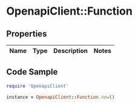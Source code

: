 # OpenapiClient::Function

## Properties

Name | Type | Description | Notes
------------ | ------------- | ------------- | -------------

## Code Sample

```ruby
require 'OpenapiClient'

instance = OpenapiClient::Function.new()
```


